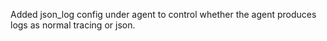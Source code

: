 Added json_log config under agent to control whether the agent produces logs as normal tracing or json.